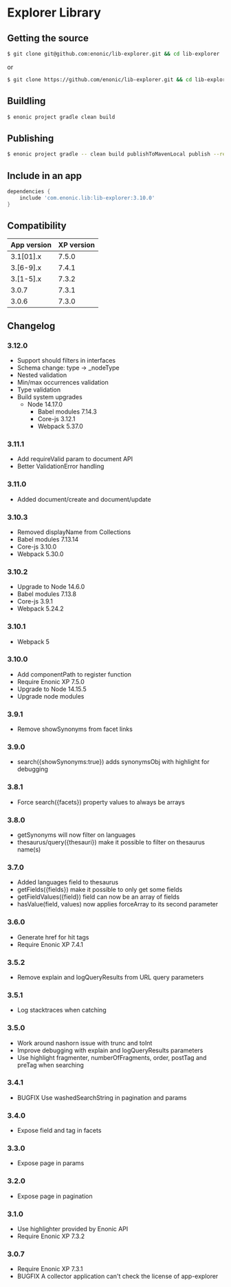 # Explorer Library

## Getting the source

```sh
$ git clone git@github.com:enonic/lib-explorer.git && cd lib-explorer
```

or

```sh
$ git clone https://github.com/enonic/lib-explorer.git && cd lib-explorer
```

## Buildling

```sh
$ enonic project gradle clean build
```

## Publishing

```sh
$ enonic project gradle -- clean build publishToMavenLocal publish --refresh-dependencies
```


## Include in an app

```build.gradle
dependencies {
	include 'com.enonic.lib:lib-explorer:3.10.0'
}
```

## Compatibility

| App version | XP version |
| ----------- | ---------- |
| 3.1[01].x | 7.5.0 |
| 3.[6-9].x | 7.4.1 |
| 3.[1-5].x | 7.3.2 |
| 3.0.7 | 7.3.1 |
| 3.0.6 | 7.3.0 |

## Changelog

### 3.12.0

* Support should filters in interfaces
* Schema change: type -> _nodeType
* Nested validation
* Min/max occurrences validation
* Type validation
* Build system upgrades
  * Node 14.17.0
	  * Babel modules 7.14.3
	  * Core-js 3.12.1
	  * Webpack 5.37.0

### 3.11.1

* Add requireValid param to document API
* Better ValidationError handling

### 3.11.0

* Added document/create and document/update

### 3.10.3

* Removed displayName from Collections
* Babel modules 7.13.14
* Core-js 3.10.0
* Webpack 5.30.0

### 3.10.2

* Upgrade to Node 14.6.0
* Babel modules 7.13.8
* Core-js 3.9.1
* Webpack 5.24.2

### 3.10.1

* Webpack 5

### 3.10.0

* Add componentPath to register function
* Require Enonic XP 7.5.0
* Upgrade to Node 14.15.5
* Upgrade node modules

### 3.9.1

* Remove showSynonyms from facet links

### 3.9.0

* search({showSynonyms:true}) adds synonymsObj with highlight for debugging

### 3.8.1

* Force search({facets}) property values to always be arrays

### 3.8.0

* getSynonyms will now filter on languages
* thesaurus/query({thesauri}) make it possible to filter on thesaurus name(s)

### 3.7.0

* Added languages field to thesaurus
* getFields({fields}) make it possible to only get some fields
* getFieldValues({field}) field can now be an array of fields
* hasValue(field, values) now applies forceArray to its second parameter

### 3.6.0

* Generate href for hit tags
* Require Enonic XP 7.4.1

### 3.5.2

* Remove explain and logQueryResults from URL query parameters

### 3.5.1

* Log stacktraces when catching

### 3.5.0

* Work around nashorn issue with trunc and toInt
* Improve debugging with explain and logQueryResults parameters
* Use highlight fragmenter, numberOfFragments, order, postTag and preTag when searching

### 3.4.1

* BUGFIX Use washedSearchString in pagination and params

### 3.4.0

* Expose field and tag in facets

### 3.3.0

* Expose page in params

### 3.2.0

* Expose page in pagination

### 3.1.0

* Use highlighter provided by Enonic API
* Require Enonic XP 7.3.2

### 3.0.7

* Require Enonic XP 7.3.1
* BUGFIX A collector application can't check the license of app-explorer
